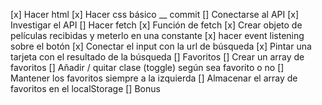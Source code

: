[x] Hacer html
[x] Hacer css básico __ commit
[] Conectarse al API
  [x] Investigar el API
  [] Hacer fetch
    [x] Función de fetch
    [x] Crear objeto de películas recibidas y meterlo en una constante
  [x] hacer event listening sobre el botón
[x] Conectar el input con la url de búsqueda
[x] Pintar una tarjeta con el resultado de la búsqueda
[] Favoritos
  [] Crear un array de favoritos
  [] Añadir / quitar clase (toggle) según sea favorito o no 
  [] Mantener los favoritos siempre a la izquierda
[] Almacenar el array de favoritos en el localStorage
[] Bonus
